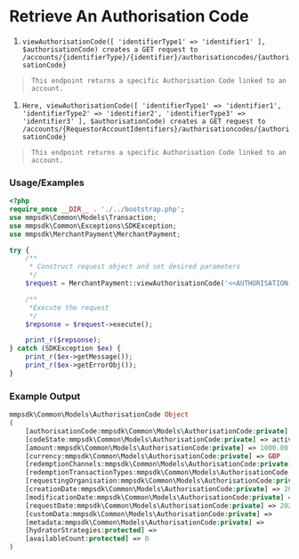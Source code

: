 # Retrieve An Authorisation Code

1. `viewAuthorisationCode([ 'identifierType1' => 'identifier1' ], $authorisationCode) creates a GET request to /accounts/{identifierType}/{identifier}/authorisationcodes/{authorisationCode}`

> `This endpoint returns a specific Authorisation Code linked to an account.`

1. `Here, viewAuthorisationCode([ 'identifierType1' => 'identifier1', 'identifierType2' => 'identifier2', 'identifierType3' => 'identifier3' ], $authorisationCode) creates a GET request to /accounts/{RequestorAccountIdentifiers}/authorisationcodes/{authorisationCode}`

> `This endpoint returns a specific Authorisation Code linked to an account.`

### Usage/Examples

```php
<?php
require_once __DIR__ . './../bootstrap.php';
use mmpsdk\Common\Models\Transaction;
use mmpsdk\Common\Exceptions\SDKException;
use mmpsdk\MerchantPayment\MerchantPayment;

try {
    /**
     * Construct request object and set desired parameters
     */
    $request = MerchantPayment::viewAuthorisationCode('<<AUTHORISATION-CODE>>');

    /**
     *Execute the request
     */
    $repsonse = $request->execute();

    print_r($repsonse);
} catch (SDKException $ex) {
    print_r($ex->getMessage());
    print_r($ex->getErrorObj());
}
```

### Example Output

```php
mmpsdk\Common\Models\AuthorisationCode Object
(
    [authorisationCode:mmpsdk\Common\Models\AuthorisationCode:private] => ad922511-77ae-4c17-b674-f85a96fffbf7
    [codeState:mmpsdk\Common\Models\AuthorisationCode:private] => active
    [amount:mmpsdk\Common\Models\AuthorisationCode:private] => 1000.00
    [currency:mmpsdk\Common\Models\AuthorisationCode:private] => GBP
    [redemptionChannels:mmpsdk\Common\Models\AuthorisationCode:private] =>
    [redemptionTransactionTypes:mmpsdk\Common\Models\AuthorisationCode:private] =>
    [requestingOrganisation:mmpsdk\Common\Models\AuthorisationCode:private] =>
    [creationDate:mmpsdk\Common\Models\AuthorisationCode:private] => 2021-12-14T11:04:16
    [modificationDate:mmpsdk\Common\Models\AuthorisationCode:private] => 2021-12-14T11:04:16
    [requestDate:mmpsdk\Common\Models\AuthorisationCode:private] => 2021-12-14T16:34:14
    [customData:mmpsdk\Common\Models\AuthorisationCode:private] =>
    [metadata:mmpsdk\Common\Models\AuthorisationCode:private] =>
    [hydratorStrategies:protected] =>
    [availableCount:protected] => 0
)

```
